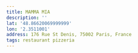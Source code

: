 ```yaml
---
title: MAMMA MIA
description: ''
lat: '48.86620069999999'
lon: '2.3511001'
address: 176 Rue St Denis, 75002 Paris, France
tags: restaurant pizzeria
---
```

